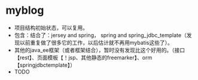 # myblog
 - 项目结构初始状态，可以复用。
 - 包含：结合了：jersey and spring， spring and spring_jdbc_template（发现以前重复做了很多它的工作，以后估计就不再用mybatis这些了）。
 - 其他的java_ee框架（或者框架结合），暂时没有发现比这个好用的。（接口【rest】、页面模板【！jsp、其他静态的freemarker】、orm【springjdbctemplate】）
 - TODO

